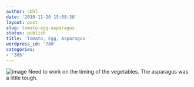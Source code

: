```yaml
---
author: cbhl
date: '2010-11-20 15:08:38'
layout: post
slug: tomato-egg-asparagus
status: publish
title: 'Tomato, Egg, Asparagus '
wordpress_id: '780'
categories:
- '365'
---
```


![image](http://blog.azuresky.ca/blog/wp-content/uploads/2010/11/wpid-IMG_20101120_150629.jpg)
Need to work on the timing of the vegetables. The asparagus was a little
tough.
